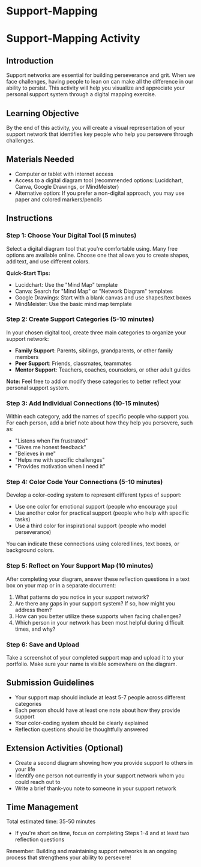 

# Support-Mapping

# Support-Mapping Activity

## Introduction

Support networks are essential for building perseverance and grit. When we face challenges, having people to lean on can make all the difference in our ability to persist. This activity will help you visualize and appreciate your personal support system through a digital mapping exercise.

## Learning Objective

By the end of this activity, you will create a visual representation of your support network that identifies key people who help you persevere through challenges.

## Materials Needed

- Computer or tablet with internet access
- Access to a digital diagram tool (recommended options: Lucidchart, Canva, Google Drawings, or MindMeister)
- Alternative option: If you prefer a non-digital approach, you may use paper and colored markers/pencils

## Instructions

### Step 1: Choose Your Digital Tool (5 minutes)
Select a digital diagram tool that you're comfortable using. Many free options are available online. Choose one that allows you to create shapes, add text, and use different colors.

**Quick-Start Tips:**
- Lucidchart: Use the "Mind Map" template
- Canva: Search for "Mind Map" or "Network Diagram" templates
- Google Drawings: Start with a blank canvas and use shapes/text boxes
- MindMeister: Use the basic mind map template

### Step 2: Create Support Categories (5-10 minutes)
In your chosen digital tool, create three main categories to organize your support network:
- **Family Support**: Parents, siblings, grandparents, or other family members
- **Peer Support**: Friends, classmates, teammates
- **Mentor Support**: Teachers, coaches, counselors, or other adult guides

**Note:** Feel free to add or modify these categories to better reflect your personal support system.

### Step 3: Add Individual Connections (10-15 minutes)
Within each category, add the names of specific people who support you. For each person, add a brief note about how they help you persevere, such as:
- "Listens when I'm frustrated"
- "Gives me honest feedback"
- "Believes in me"
- "Helps me with specific challenges"
- "Provides motivation when I need it"

### Step 4: Color Code Your Connections (5-10 minutes)
Develop a color-coding system to represent different types of support:
- Use one color for emotional support (people who encourage you)
- Use another color for practical support (people who help with specific tasks)
- Use a third color for inspirational support (people who model perseverance)

You can indicate these connections using colored lines, text boxes, or background colors.

### Step 5: Reflect on Your Support Map (10 minutes)
After completing your diagram, answer these reflection questions in a text box on your map or in a separate document:
1. What patterns do you notice in your support network?
2. Are there any gaps in your support system? If so, how might you address them?
3. How can you better utilize these supports when facing challenges?
4. Which person in your network has been most helpful during difficult times, and why?

### Step 6: Save and Upload
Take a screenshot of your completed support map and upload it to your portfolio. Make sure your name is visible somewhere on the diagram.

## Submission Guidelines
- Your support map should include at least 5-7 people across different categories
- Each person should have at least one note about how they provide support
- Your color-coding system should be clearly explained
- Reflection questions should be thoughtfully answered

## Extension Activities (Optional)
- Create a second diagram showing how you provide support to others in your life
- Identify one person not currently in your support network whom you could reach out to
- Write a brief thank-you note to someone in your support network

## Time Management
Total estimated time: 35-50 minutes
- If you're short on time, focus on completing Steps 1-4 and at least two reflection questions

Remember: Building and maintaining support networks is an ongoing process that strengthens your ability to persevere!